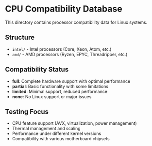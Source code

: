 # CPU Compatibility Database

This directory contains processor compatibility data for Linux systems.

## Structure

- `intel/` - Intel processors (Core, Xeon, Atom, etc.)
- `amd/` - AMD processors (Ryzen, EPYC, Threadripper, etc.)

## Compatibility Status

- **full**: Complete hardware support with optimal performance
- **partial**: Basic functionality with some limitations
- **limited**: Minimal support, reduced performance
- **none**: No Linux support or major issues

## Testing Focus

- CPU feature support (AVX, virtualization, power management)
- Thermal management and scaling
- Performance under different kernel versions
- Compatibility with various motherboard chipsets